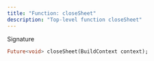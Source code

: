```yaml
---
title: "Function: closeSheet"
description: "Top-level function closeSheet"
---
```


Signature
```dart
Future<void> closeSheet(BuildContext context);
```
